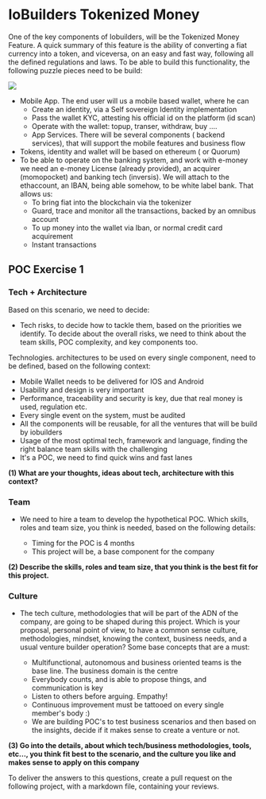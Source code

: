 # IoBuilders Tokenized Money
One of the key components of Iobuilders, will be the Tokenized Money Feature. A quick summary of this feature is the ability of converting a fiat currency into a token, and viceversa, on an easy and fast way, following all the defined regulations and laws.
To be able to build this functionality, the following puzzle pieces need to be build:

![](https://www.lucidchart.com/publicSegments/view/bbc8eda2-83c8-4971-90ea-184442d01643/image.jpeg)

* Mobile App. The end user will us a mobile based wallet, where he can
  * Create an identity, via a Self sovereign Identity implementation  
  * Pass the wallet KYC, attesting his official id on the platform (id scan)
  * Operate with the wallet: topup, transer, withdraw, buy ....
  * App Services. There will be several components ( backend services), that will support the mobile features and business flow
* Tokens, identity and wallet will be based on ethereum ( or Quorum)
* To be able to operate on the banking system, and work with e-money we need an e-money  License (already provided), an acquirer (momopocket) and banking tech (inversis). We will attach to the ethaccount, an IBAN, being able somehow, to be white label bank. That allows us:
  * To bring fiat into the blockchain via the tokenizer
  * Guard, trace and monitor all the transactions, backed by an omnibus account
  * To up money into the wallet via Iban, or normal credit card acquirement
  * Instant transactions

## POC Exercise 1

### Tech + Architecture

Based on this scenario, we need to decide:
* Tech risks, to decide how to tackle them, based on the priorities we identify. To decide about the overall risks, we need to think about the team skills, POC complexity, and key components too.

Technologies. architectures to be used on every single component, need to be defined, based on the following context:

 * Mobile Wallet needs to be delivered for IOS and Android
 * Usability and design is very important
 * Performance, traceability and security is key, due that real money is used, regulation etc.
 * Every single event on the system, must be audited
 * All the components will be reusable, for all the ventures that will be build by iobuilders
 * Usage of the most optimal tech, framework and language, finding the right balance team skills with the challenging
 * It's a POC, we need to find quick wins and fast lanes

**(1) What are your thoughts, ideas about tech, architecture with this context?**

### Team
* We need to hire a team to develop the hypothetical POC. Which skills, roles and team size, you think is needed, based on the following details:

  * Timing for the POC is 4 months
  * This project will be, a base component for the company

**(2) Describe the skills, roles and team size, that you think is the best fit for this project.**

### Culture

* The tech culture, methodologies that will be part of the ADN of the company, are going to be shaped during this project. Which is your proposal, personal point of view, to have a common sense culture, methodologies, mindset, knowing the context, business needs, and a usual venture builder operation? Some base concepts that are a must:

  * Multifunctional, autonomous and business oriented teams is the base line. The business domain is the centre
  * Everybody counts, and is able to propose things, and communication is key
  * Listen to others before arguing. Empathy!
  * Continuous improvement must be tattooed on every single member's body :)
  * We are building POC's to test business scenarios and then based on the insights, decide if it makes sense to create a venture or not.


**(3) Go into the details, about which tech/business methodologies, tools, etc..., you think fit best to the scenario, and the culture you like and makes sense to apply on this company**

To deliver the answers to this questions, create a pull request on the following project, with a markdown file, containing your reviews.




